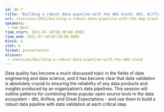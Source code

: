```yaml
---
id: d6-7
title: "Building a robust data pipeline with the dAG stack: dbt, Airflow, Great Expectations"
url: /sessions/2021/building-a-robust-data-pipeline-with-the-dag-stack
speakers:
 - Sam Bail
time_start: 2021-07-14T18:30:00.000Z
time_end: 2021-07-14T19:20:00.000Z
block: d
slot: 6
format: presentation
aliases:
 - /sessions/Building-a-robust-data-pipeline-with-the-dAG-stack
---
```


Data quality has become a much discussed topic in the fields of data engineering and data science, and it has become clear that data validation is absolutely crucial to ensuring the reliability of any data products and insights produced by an organization’s data pipelines. This session will outline patterns for combining three popular open source tools in the data ecosystem - dbt, Airflow, and Great Expectations - and use them to build a robust data pipeline with data validation at each critical step.
